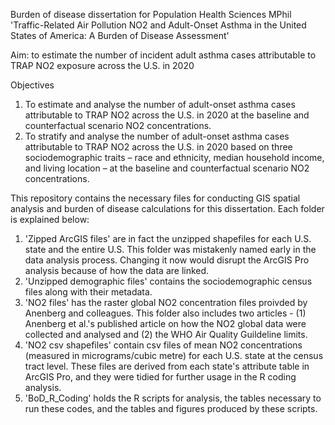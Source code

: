 Burden of disease dissertation for Population Health Sciences MPhil
'Traffic-Related Air Pollution NO2 and Adult-Onset Asthma in the United States of America: A Burden of Disease Assessment'

Aim: to estimate the number of incident adult asthma cases attributable to TRAP NO2 exposure across the U.S. in 2020

Objectives
1.	To estimate and analyse the number of adult-onset asthma cases attributable to TRAP NO2 across the U.S. in 2020 at the baseline and counterfactual scenario NO2 concentrations.
2.	To stratify and analyse the number of adult-onset asthma cases attributable to TRAP NO2 across the U.S. in 2020 based on three sociodemographic traits – race and ethnicity, median household income, and living location – at the baseline and counterfactual scenario NO2 concentrations.


This repository contains the necessary files for conducting GIS spatial analysis and burden of disease calculations for this dissertation. Each folder is explained below:
1.  'Zipped ArcGIS files' are in fact the unzipped shapefiles for each U.S. state and the entire U.S. This folder was mistakenly named early in the data analysis process. Changing it now would disrupt the ArcGIS Pro analysis because of how the data are linked.
2.  'Unzipped demographic files' contains the sociodemographic census files along with their metadata.
3.  'NO2 files' has the raster global NO2 concentration files proivded by Anenberg and colleagues. This folder also includes two articles - (1) Anenberg et al.'s published article on how the NO2 global data were collected and analysed and (2) the WHO Air Quality Guildeline limits.
4.  'NO2 csv shapefiles' contain csv files of mean NO2 concentrations (measured in micrograms/cubic metre) for each U.S. state at the census tract level. These files are derived from each state's attribute table in ArcGIS Pro, and they were tidied for further usage in the R coding analysis.
5.  'BoD_R_Coding' holds the R scripts for analysis, the tables necessary to run these codes, and the tables and figures produced by these scripts.
